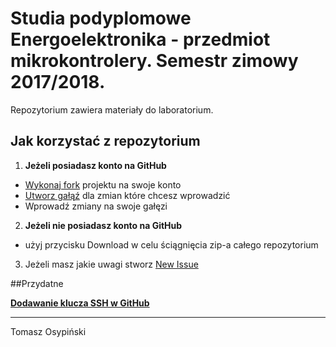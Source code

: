 ﻿# Studia podyplomowe Energoelektronika - przedmiot mikrokontrolery. Semestr zimowy 2017/2018.

Repozytorium zawiera materiały do laboratorium.

## Jak korzystać z repozytorium

1. **Jeżeli posiadasz konto na GitHub**
* [Wykonaj fork][fork] projektu na swoje konto
* [Utworz gałąź][branch] dla zmian które chcesz wprowadzić
* Wprowadź zmiany na swoje gałęzi 
2. **Jeżeli nie posiadasz konto na GitHub**
* użyj przycisku Download w celu ściągnięcia zip-a całego repozytorium
3. Jeżeli masz jakie uwagi stworz [New Issue][is] 

##Przydatne

**[Dodawanie klucza SSH w GitHub][ssh]**

---
Tomasz Osypiński<br></br>

[fork]: https://help.github.com/articles/fork-a-repo/
[branch]: https://help.github.com/articles/creating-and-deleting-branches-within-your-repository/
[pr]: https://help.github.com/articles/about-pull-requests/
[is]: https://help.github.com/articles/creating-an-issue/
[ssh]: https://help.github.com/articles/connecting-to-github-with-ssh/

